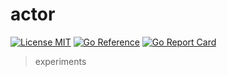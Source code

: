 # actor


[![License MIT](https://img.shields.io/badge/License-MIT-blue.svg)](http://opensource.org/licenses/MIT)
[![Go Reference](https://pkg.go.dev/badge/github.com/dc0d/actor.svg)](https://pkg.go.dev/github.com/dc0d/actor)
[![Go Report Card](https://goreportcard.com/badge/github.com/dc0d/actor)](https://goreportcard.com/report/github.com/dc0d/actor)


> experiments
